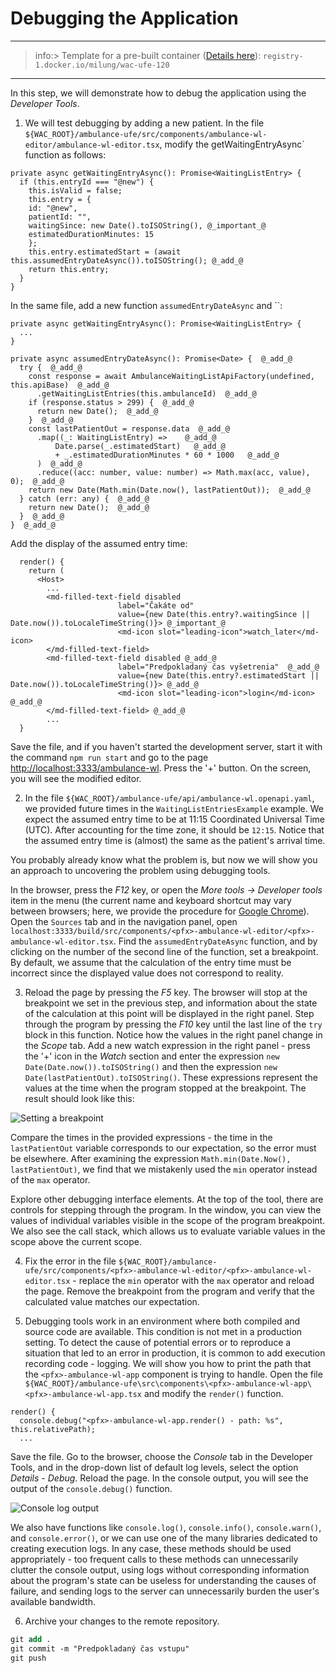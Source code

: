 # Debugging the Application

---

>info:>
Template for a pre-built container ([Details here](../99.Problems-Resolutions/01.development-containers.md)):
`registry-1.docker.io/milung/wac-ufe-120`

---

In this step, we will demonstrate how to debug the application using the _Developer Tools_.

1. We will test debugging by adding a new patient. In the file `${WAC_ROOT}/ambulance-ufe/src/components/ambulance-wl-editor/ambulance-wl-editor.tsx`, modify the getWaitingEntryAsync` function as follows:

```tsx
private async getWaitingEntryAsync(): Promise<WaitingListEntry> {
  if (this.entryId === "@new") {
    this.isValid = false;
    this.entry = {
    id: "@new",
    patientId: "",
    waitingSince: new Date().toISOString(), @_important_@
    estimatedDurationMinutes: 15
    };
    this.entry.estimatedStart = (await this.assumedEntryDateAsync()).toISOString(); @_add_@
    return this.entry;
  }
}
```

In the same file, add a new function `assumedEntryDateAsync` and ``:

```tsx
private async getWaitingEntryAsync(): Promise<WaitingListEntry> {
  ...
}

private async assumedEntryDateAsync(): Promise<Date> {  @_add_@
  try {  @_add_@
    const response = await AmbulanceWaitingListApiFactory(undefined, this.apiBase)  @_add_@
      .getWaitingListEntries(this.ambulanceId)  @_add_@
    if (response.status > 299) {  @_add_@
      return new Date();  @_add_@
    }  @_add_@
    const lastPatientOut = response.data  @_add_@
      .map((_: WaitingListEntry) =>    @_add_@
          Date.parse(_.estimatedStart)   @_add_@
          + _.estimatedDurationMinutes * 60 * 1000   @_add_@
      )  @_add_@
      .reduce((acc: number, value: number) => Math.max(acc, value), 0);  @_add_@
    return new Date(Math.min(Date.now(), lastPatientOut));  @_add_@
  } catch (err: any) {  @_add_@
    return new Date();  @_add_@
  }  @_add_@
}  @_add_@
```

Add the display of the assumed entry time:

```tsx
  render() {
    return (
      <Host>
        ...
        <md-filled-text-field disabled
                        label="Čakáte od" 
                        value={new Date(this.entry?.waitingSince || Date.now()).toLocaleTimeString()}> @_important_@
                        <md-icon slot="leading-icon">watch_later</md-icon>
        </md-filled-text-field>
        <md-filled-text-field disabled @_add_@
                        label="Predpokladaný čas vyšetrenia"  @_add_@
                        value={new Date(this.entry?.estimatedStart || Date.now()).toLocaleTimeString()}> @_add_@
                        <md-icon slot="leading-icon">login</md-icon>  @_add_@
        </md-filled-text-field> @_add_@
        ...
  }
```

Save the file, and if you haven't started the development server, start it with the command `npm run start` and go to the page [http://localhost:3333/ambulance-wl](http://localhost:3333/ambulance-wl). Press the '+' button. On the screen, you will see the modified editor.

2. In the file `${WAC_ROOT}/ambulance-ufe/api/ambulance-wl.openapi.yaml`, we provided future times in the `WaitingListEntriesExample` example. We expect the assumed entry time to be at 11:15 Coordinated Universal Time (UTC). After accounting for the time zone, it should be `12:15`. Notice that the assumed entry time is (almost) the same as the patient's arrival time.

You probably already know what the problem is, but now we will show you an approach to uncovering the problem using debugging tools.

In the browser, press the _F12_ key, or open the _More tools -> Developer tools_ item in the menu (the current name and keyboard shortcut may vary between browsers; here, we provide the procedure for [Google Chrome](https://www.google.com/chrome/)). Open the `Sources` tab and in the navigation panel, open `localhost:3333/build/src/components/<pfx>-ambulance-wl-editor/<pfx>-ambulance-wl-editor.tsx`. Find the `assumedEntryDateAsync` function, and by clicking on the number of the second line of the function, set a breakpoint. By default, we assume that the calculation of the entry time must be incorrect since the displayed value does not correspond to reality.

3. Reload the page by pressing the _F5_ key. The browser will stop at the breakpoint we set in the previous step, and information about the state of the calculation at this point will be displayed in the right panel. Step through the program by pressing the _F10_ key until the last line of the `try` block in this function. Notice how the values in the right panel change in the _Scope_ tab. Add a new watch expression in the right panel - press the '+' icon in the _Watch_ section and enter the expression `new Date(Date.now()).toISOString()` and then the expression `new Date(lastPatientOut).toISOString()`. These expressions represent the values at the time when the program stopped at the breakpoint. The result should look like this:

![Setting a breakpoint](./img/120-01-Debugging.png)

Compare the times in the provided expressions - the time in the `lastPatientOut` variable corresponds to our expectation, so the error must be elsewhere. After examining the expression `Math.min(Date.Now(), lastPatientOut)`, we find that we mistakenly used the `min` operator instead of the `max` operator.

Explore other debugging interface elements. At the top of the tool, there are controls for stepping through the program. In the window, you can view the values of individual variables visible in the scope of the program breakpoint. We also see the call stack, which allows us to evaluate variable values in the scope above the current scope.

4. Fix the error in the file `${WAC_ROOT}/ambulance-ufe/src/components/<pfx>-ambulance-wl-editor/<pfx>-ambulance-wl-editor.tsx` - replace the `min` operator with the `max` operator and reload the page. Remove the breakpoint from the program and verify that the calculated value matches our expectation.

5. Debugging tools work in an environment where both compiled and source code are available. This condition is not met in a production setting. To detect the cause of potential errors or to reproduce a situation that led to an error in production, it is common to add execution recording code - logging. We will show you how to print the path that the `<pfx>-ambulance-wl-app` component is trying to handle. Open the file `${WAC_ROOT}/ambulance-ufe\src\components\<pfx>-ambulance-wl-app\<pfx>-ambulance-wl-app.tsx` and modify the `render()` function.


```tsx
render() {
  console.debug("<pfx>-ambulance-wl-app.render() - path: %s", this.relativePath);
  ...
```
  
Save the file. Go to the browser, choose the _Console_ tab in the Developer Tools, and in the drop-down list of default log levels, select the option _Details_ - _Debug_. Reload the page. In the console output, you will see the output of the `console.debug()` function.

![Console log output](./img/120-02-ConsoleLog.png)

We also have functions like `console.log()`, `console.info()`, `console.warn()`, and `console.error()`, or we can use one of the many libraries dedicated to creating execution logs. In any case, these methods should be used appropriately - too frequent calls to these methods can unnecessarily clutter the console output, using logs without corresponding information about the program's state can be useless for understanding the causes of failure, and sending logs to the server can unnecessarily burden the user's available bandwidth.

6. Archive your changes to the remote repository.

```ps
git add .
git commit -m "Predpokladaný čas vstupu"
git push
```
